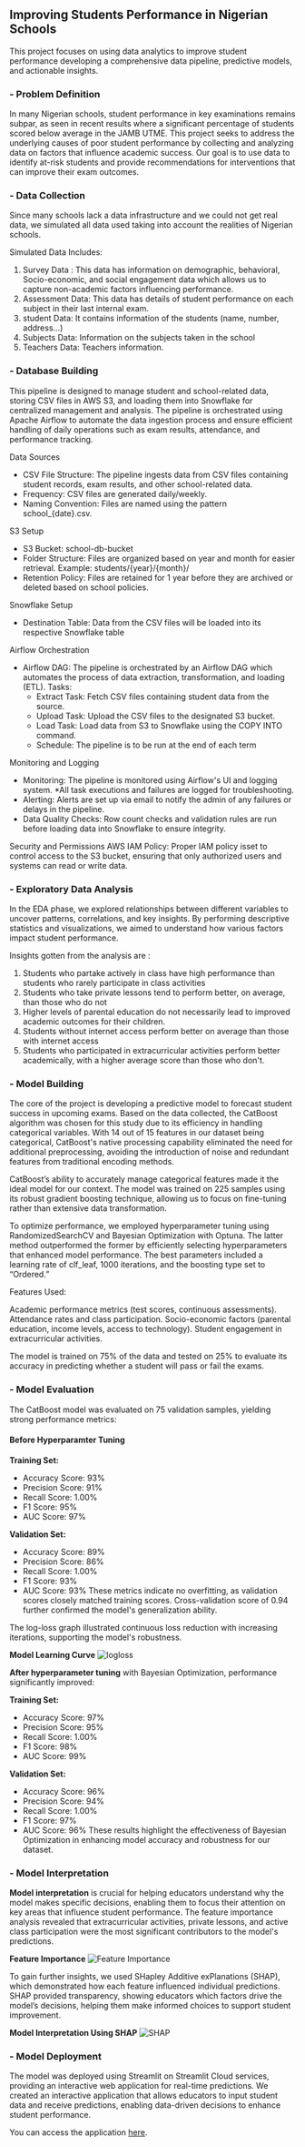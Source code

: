 ## Improving Students Performance in Nigerian Schools
This project focuses on using data analytics to improve student performance developing a comprehensive data pipeline, predictive models, and actionable insights.

### - Problem Definition
 
In many Nigerian schools, student performance in key examinations remains subpar, as seen in recent results where a significant percentage of students scored below average in the JAMB UTME. This project seeks to address the underlying causes of poor student performance by collecting and analyzing data on factors that influence academic success. Our goal is to use data to identify at-risk students and provide recommendations for interventions that can improve their exam outcomes.

### - Data Collection

Since many schools lack a data infrastructure and we could not get real data, we simulated all data used taking into account the realities of Nigerian schools.

Simulated Data Includes: 

1. Survey Data : This data has information on demographic, behavioral, Socio-economic, and social engagement data which allows us to capture non-academic factors influencing performance.
2. Assessment Data:  This data has details of student performance on each subject in their last internal exam.
3. student Data: It contains information of the students (name, number, address...)
4. Subjects Data: Information on the subjects taken in the school
5. Teachers Data: Teachers information.

### - Database Building
This pipeline is designed to manage student and school-related data, storing CSV files in AWS S3, and loading them into Snowflake for centralized management and analysis. The pipeline is orchestrated using Apache Airflow to automate the data ingestion process and ensure efficient handling of daily operations such as exam results, attendance, and performance tracking.

Data Sources

* CSV File Structure: The pipeline ingests data from CSV files containing student records, exam results, and other school-related data.
* Frequency: CSV files are generated daily/weekly.
* Naming Convention: Files are named using the pattern school_{date}.csv.
   
S3 Setup
*  S3 Bucket: school-db-bucket
* Folder Structure: Files are organized based on year and month for easier retrieval. Example: students/{year}/{month}/
*  Retention Policy: Files are retained for 1 year before they are archived or deleted based on school policies.

 Snowflake Setup
* Destination Table: Data from the CSV files will be loaded into its respective Snowflake table
  
Airflow Orchestration
*  Airflow DAG: The pipeline is orchestrated by an Airflow DAG which automates the process of data extraction, transformation, and loading (ETL).
   Tasks:
    * Extract Task: Fetch CSV files containing student data from the source.
    * Upload Task: Upload the CSV files to the designated S3 bucket.
    * Load Task: Load data from S3 to Snowflake using the COPY INTO command.
    *  Schedule: The pipeline is to be run at the end of each term
      
Monitoring and Logging
* Monitoring: The pipeline is monitored using Airflow's UI and logging system.
    *All task executions and failures are logged for troubleshooting.
* Alerting: Alerts are set up via email to notify the admin of any failures or delays in the pipeline.
* Data Quality Checks: Row count checks and validation rules are run before loading data into Snowflake to ensure integrity.

 Security and Permissions
AWS IAM Policy: Proper IAM policy isset to control access to the S3 bucket, ensuring that only authorized users and systems can read or write data.



### - Exploratory Data Analysis 

In the EDA phase, we explored relationships between different variables to uncover patterns, correlations, and key insights. By performing descriptive statistics and visualizations, we aimed to understand how various factors impact student performance.

Insights gotten from the analysis are : 
1. Students who partake actively in class have high performance than students who rarely participate in class activities
2. Students who take private lessons tend to perform better, on average, than those who do not
3. Higher levels of parental education do not necessarily lead to improved academic outcomes for their children.
4. Students without internet access perform better on average than those with internet access
5. Students who participated in extracurricular activities perform better academically, with a higher average score than those who don't.

### - Model Building 

The core of the project is developing a predictive model to forecast student success in upcoming exams. Based on the data collected, the CatBoost algorithm was chosen for this study due to its efficiency in handling categorical variables. With 14 out of 15 features in our dataset being categorical, CatBoost's native processing capability eliminated the need for additional preprocessing, avoiding the introduction of noise and redundant features from traditional encoding methods.

CatBoost’s ability to accurately manage categorical features made it the ideal model for our context. The model was trained on 225 samples using its robust gradient boosting technique, allowing us to focus on fine-tuning rather than extensive data transformation.

To optimize performance, we employed hyperparameter tuning using RandomizedSearchCV and Bayesian Optimization with Optuna. The latter method outperformed the former by efficiently selecting hyperparameters that enhanced model performance. The best parameters included a learning rate of clf_leaf, 1000 iterations, and the boosting type set to “Ordered.”

Features Used:

Academic performance metrics (test scores, continuous assessments).
Attendance rates and class participation.
Socio-economic factors (parental education, income levels, access to technology).
Student engagement in extracurricular activities.

The model is trained on 75% of the data and tested on 25% to evaluate its accuracy in predicting whether a student will pass or fail the exams.


### - Model Evaluation
The CatBoost model was evaluated on 75 validation samples, yielding strong performance metrics:

#### **Before Hyperparamter Tuning**
**Training Set:**

- Accuracy Score: 93%
- Precision Score: 91%
- Recall Score: 1.00%
- F1 Score: 95%
- AUC Score: 97%

**Validation Set:**

- Accuracy Score: 89%
- Precision Score: 86%
- Recall Score: 1.00%
- F1 Score: 93%
- AUC Score: 93%
These metrics indicate no overfitting, as validation scores closely matched training scores. Cross-validation score of 0.94 further confirmed the model's generalization ability.

The log-loss graph illustrated continuous loss reduction with increasing iterations, supporting the model's robustness. 

**Model Learning Curve**
![logloss](model-output/model-learning-curve.jpg) 

**After hyperparameter tuning** with Bayesian Optimization, performance significantly improved: 

**Training Set:**

- Accuracy Score: 97%
- Precision Score: 95%
- Recall Score: 1.00%
- F1 Score: 98%
- AUC Score: 99%

**Validation Set:**

- Accuracy Score: 96%
- Precision Score: 94%
- Recall Score: 1.00%
- F1 Score: 97%
- AUC Score: 96%
These results highlight the effectiveness of Bayesian Optimization in enhancing model accuracy and robustness for our dataset.


### - Model Interpretation 
**Model interpretation** is crucial for helping educators understand why the model makes specific decisions, enabling them to focus their attention on key areas that influence student performance. The feature importance analysis revealed that extracurricular activities, private lessons, and active class participation were the most significant contributors to the model's predictions.

**Feature Importance**
![Feature Importance](model-output/model-feature-importance.jpg)


To gain further insights, we used SHapley Additive exPlanations (SHAP), which demonstrated how each feature influenced individual predictions. SHAP provided transparency, showing educators which factors drive the model’s decisions, helping them make informed choices to support student improvement.

**Model Interpretation Using SHAP**
![SHAP](model-output/shap_values.jpg)



### - Model Deployment 
The model was deployed using Streamlit on Streamlit Cloud services, providing an interactive web application for real-time predictions. We created an interactive application that allows educators to input student data and receive predictions, enabling data-driven decisions to enhance student performance.

You can access the application [here](https://).

